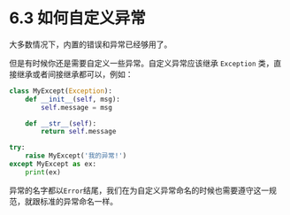 # 6.3 如何自定义异常

大多数情况下，内置的错误和异常已经够用了。

但是有时候你还是需要自定义一些异常。自定义异常应该继承 `Exception` 类，直接继承或者间接继承都可以，例如：

```python
class MyExcept(Exception):
    def __init__(self, msg):
        self.message = msg

    def __str__(self):
        return self.message

try:
    raise MyExcept('我的异常!')
except MyExcept as ex:
    print(ex)　
```

异常的名字都以`Error`结尾，我们在为自定义异常命名的时候也需要遵守这一规范，就跟标准的异常命名一样。